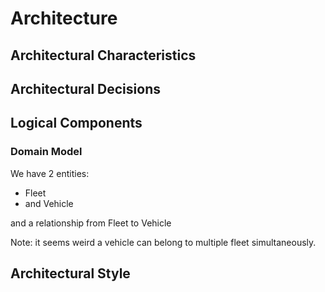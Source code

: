 # Architecture 

## Architectural Characteristics

## Architectural Decisions

## Logical Components

### Domain Model

We have 2 entities: 
- Fleet 
- and Vehicle

and a relationship from Fleet to Vehicle 

Note: it seems weird a vehicle can belong to multiple fleet simultaneously.


## Architectural Style


